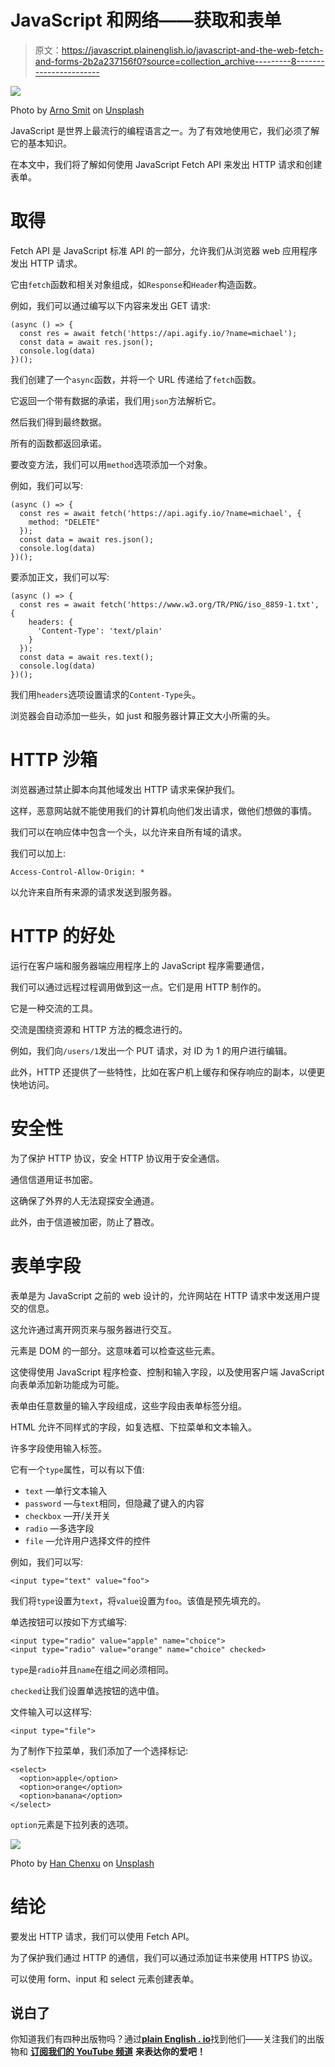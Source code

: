 # JavaScript 和网络——获取和表单

> 原文：<https://javascript.plainenglish.io/javascript-and-the-web-fetch-and-forms-2b2a237156f0?source=collection_archive---------8----------------------->

![](img/d561a8bcd2ac265fda94ec626d5c9ba1.png)

Photo by [Arno Smit](https://unsplash.com/@_entreprenerd?utm_source=medium&utm_medium=referral) on [Unsplash](https://unsplash.com?utm_source=medium&utm_medium=referral)

JavaScript 是世界上最流行的编程语言之一。为了有效地使用它，我们必须了解它的基本知识。

在本文中，我们将了解如何使用 JavaScript Fetch API 来发出 HTTP 请求和创建表单。

# 取得

Fetch API 是 JavaScript 标准 API 的一部分，允许我们从浏览器 web 应用程序发出 HTTP 请求。

它由`fetch`函数和相关对象组成，如`Response`和`Header`构造函数。

例如，我们可以通过编写以下内容来发出 GET 请求:

```
(async () => {
  const res = await fetch('https://api.agify.io/?name=michael');
  const data = await res.json();
  console.log(data)
})();
```

我们创建了一个`async`函数，并将一个 URL 传递给了`fetch`函数。

它返回一个带有数据的承诺，我们用`json`方法解析它。

然后我们得到最终数据。

所有的函数都返回承诺。

要改变方法，我们可以用`method`选项添加一个对象。

例如，我们可以写:

```
(async () => {
  const res = await fetch('https://api.agify.io/?name=michael', {
    method: "DELETE"
  });
  const data = await res.json();
  console.log(data)
})();
```

要添加正文，我们可以写:

```
(async () => {
  const res = await fetch('https://www.w3.org/TR/PNG/iso_8859-1.txt', {
    headers: {
      'Content-Type': 'text/plain'
    }
  });
  const data = await res.text();
  console.log(data)
})();
```

我们用`headers`选项设置请求的`Content-Type`头。

浏览器会自动添加一些头，如 just 和服务器计算正文大小所需的头。

# HTTP 沙箱

浏览器通过禁止脚本向其他域发出 HTTP 请求来保护我们。

这样，恶意网站就不能使用我们的计算机向他们发出请求，做他们想做的事情。

我们可以在响应体中包含一个头，以允许来自所有域的请求。

我们可以加上:

```
Access-Control-Allow-Origin: *
```

以允许来自所有来源的请求发送到服务器。

# HTTP 的好处

运行在客户端和服务器端应用程序上的 JavaScript 程序需要通信，

我们可以通过远程过程调用做到这一点。它们是用 HTTP 制作的。

它是一种交流的工具。

交流是围绕资源和 HTTP 方法的概念进行的。

例如，我们向`/users/1`发出一个 PUT 请求，对 ID 为 1 的用户进行编辑。

此外，HTTP 还提供了一些特性，比如在客户机上缓存和保存响应的副本，以便更快地访问。

# 安全性

为了保护 HTTP 协议，安全 HTTP 协议用于安全通信。

通信信道用证书加密。

这确保了外界的人无法窥探安全通道。

此外，由于信道被加密，防止了篡改。

# 表单字段

表单是为 JavaScript 之前的 web 设计的，允许网站在 HTTP 请求中发送用户提交的信息。

这允许通过离开网页来与服务器进行交互。

元素是 DOM 的一部分。这意味着可以检查这些元素。

这使得使用 JavaScript 程序检查、控制和输入字段，以及使用客户端 JavaScript 向表单添加新功能成为可能。

表单由任意数量的输入字段组成，这些字段由表单标签分组。

HTML 允许不同样式的字段，如复选框、下拉菜单和文本输入。

许多字段使用输入标签。

它有一个`type`属性，可以有以下值:

*   `text` —单行文本输入
*   `password` —与`text`相同，但隐藏了键入的内容
*   `checkbox` —开/关开关
*   `radio` —多选字段
*   `file` —允许用户选择文件的控件

例如，我们可以写:

```
<input type="text" value="foo">
```

我们将`type`设置为`text`，将`value`设置为`foo`。该值是预先填充的。

单选按钮可以按如下方式编写:

```
<input type="radio" value="apple" name="choice">
<input type="radio" value="orange" name="choice" checked>
```

`type`是`radio`并且`name`在组之间必须相同。

`checked`让我们设置单选按钮的选中值。

文件输入可以这样写:

```
<input type="file">
```

为了制作下拉菜单，我们添加了一个选择标记:

```
<select>
  <option>apple</option>
  <option>orange</option>
  <option>banana</option>
</select>
```

`option`元素是下拉列表的选项。

![](img/8271b5070820088b03301f5abdb9565e.png)

Photo by [Han Chenxu](https://unsplash.com/@hanchenxu?utm_source=medium&utm_medium=referral) on [Unsplash](https://unsplash.com?utm_source=medium&utm_medium=referral)

# 结论

要发出 HTTP 请求，我们可以使用 Fetch API。

为了保护我们通过 HTTP 的通信，我们可以通过添加证书来使用 HTTPS 协议。

可以使用 form、input 和 select 元素创建表单。

## **说白了**

你知道我们有四种出版物吗？通过[**plain English . io**](https://plainenglish.io/)找到他们——关注我们的出版物和 [**订阅我们的 YouTube 频道**](https://www.youtube.com/channel/UCtipWUghju290NWcn8jhyAw) **来表达你的爱吧！**